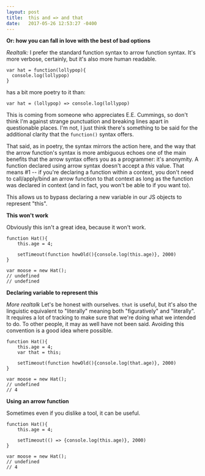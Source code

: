 ```yaml
---
layout: post
title:  this and => and that 
date:   2017-05-26 12:53:27 -0400
---
```


**Or: how you can fall in love with the best of bad options**

*Realtalk:* I prefer the standard function syntax to arrow function syntax. It's more verbose, certainly, but it's also more human readable. 

```
var hat = function(lollypop){
  console.log(lollypop)
}
```

has a bit more poetry to it than:

```
var hat = (lollypop) => console.log(lollypop)
```

This is coming from someone who appreciates E.E. Cummings, so don't think I'm against strange punctuation and breaking lines apart in questionable places. I'm not, I just think there's something to be said for the additional clarity that the `function()` syntax offers. 

That said, as in poetry, the syntax mirrors the action here, and the way that the arrow function's syntax is more ambiguous echoes one of the main benefits that the arrow syntax offers you as a programmer: it's anonymity. A function declared using arrow syntax doesn't accept a *this* value. That means #1 -- if you're declaring a function within a context, you don't need to call/apply/bind an arrow function to that context as long as the function was declared in context (and in fact, you won't be able to if you want to). 

This allows us to bypass declaring a new variable in our JS objects to represent "this". 

**This won't work**

Obviously this isn't a great idea, because it won't work. 

```
function Hat(){
	this.age = 4;

	setTimeout(function howOld(){console.log(this.age)}, 2000)
}

var moose = new Hat(); 
// undefined
// undefined
```

**Declaring variable to represent this**

*More realtalk* Let's be honest with ourselves. `that` is useful, but it's also the linguistic equivalent to "literally" meaning both "figuratively" and "literally". It requires a lot of tracking to make sure that we're doing what we intended to do. To other people, it may as well have not been said. Avoiding this convention is a good idea where possible. 

```
function Hat(){
	this.age = 4;
	var that = this;

	setTimeout(function howOld(){console.log(that.age)}, 2000)
}

var moose = new Hat(); 
// undefined
// 4
```

**Using an arrow function**

Sometimes even if you dislike a tool, it can be useful. 

```
function Hat(){
	this.age = 4;

	setTimeout(() => {console.log(this.age)}, 2000)
}

var moose = new Hat(); 
// undefined
// 4
```

